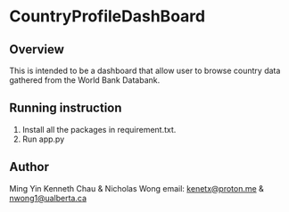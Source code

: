 # CountryProfileDashBoard

## Overview
This is intended to be a dashboard that allow user to browse country data gathered from the World Bank Databank.

## Running instruction
<ol>
<li>Install all the packages in requirement.txt.</li> 
<li>Run app.py</li> 
</ol>

## Author
Ming Yin Kenneth Chau & Nicholas Wong
email: kenetx@proton.me & nwong1@ualberta.ca
